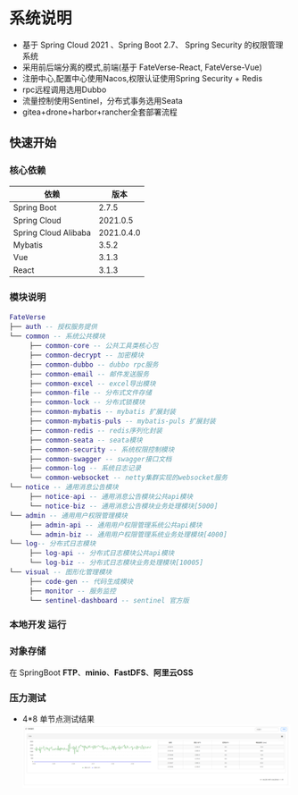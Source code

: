 # 系统说明

- 基于 Spring Cloud 2021 、Spring Boot 2.7、 Spring Security 的权限管理系统
- 采用前后端分离的模式,前端(基于 FateVerse-React, FateVerse-Vue)
- 注册中心,配置中心使用Nacos,权限认证使用Spring Security + Redis
- rpc远程调用选用Dubbo
- 流量控制使用Sentinel，分布式事务选用Seata
- gitea+drone+harbor+rancher全套部署流程

## 快速开始

### 核心依赖

| 依赖                   | 版本         |
|----------------------|------------|
| Spring Boot          | 2.7.5      |
| Spring Cloud         | 2021.0.5   |
| Spring Cloud Alibaba | 2021.0.4.0 |
| Mybatis              | 3.5.2      |
| Vue                  | 3.1.3      |
| React                | 3.1.3      |

### 模块说明

```lua
FateVerse
├── auth -- 授权服务提供
└── common -- 系统公共模块
     ├── common-core -- 公共工具类核心包
     ├── common-decrypt -- 加密模块
     ├── common-dubbo -- dubbo rpc服务
     ├── common-email -- 邮件发送服务
     ├── common-excel -- excel导出模块
     ├── common-file -- 分布式文件存储
     ├── common-lock -- 分布式锁模块
     ├── common-mybatis -- mybatis 扩展封装
     ├── common-mybatis-puls -- mybatis-puls 扩展封装
     ├── common-redis -- redis序列化封装
     ├── common-seata -- seata模块
     ├── common-security -- 系统权限控制模块
     ├── common-swagger -- swagger接口文档
     ├── common-log -- 系统日志记录
     └── common-websocket -- netty集群实现的websocket服务
└── notice -- 通用消息公告模块
     ├── notice-api -- 通用消息公告模块公共api模块
     └── notice-biz -- 通用消息公告模块业务处理模块[5000]
└── admin -- 通用用户权限管理模块
     ├── admin-api -- 通用用户权限管理系统公共api模块
     └── admin-biz -- 通用用户权限管理系统业务处理模块[4000]
└── log-- 分布式日志模块
     ├── log-api -- 分布式日志模块公共api模块
     └── log-biz -- 分布式日志模块业务处理模块[10005]
└── visual -- 图形化管理模块
     ├── code-gen -- 代码生成模块
     ├── monitor -- 服务监控
     └── sentinel-dashboard -- sentinel 官方版
```

### 本地开发 运行

### 对象存储

在 SpringBoot **FTP**、**minio**、**FastDFS**、**阿里云OSS**

### 压力测试

- 4*8 单节点测试结果
  ![qps_test.png](qps_test.png)